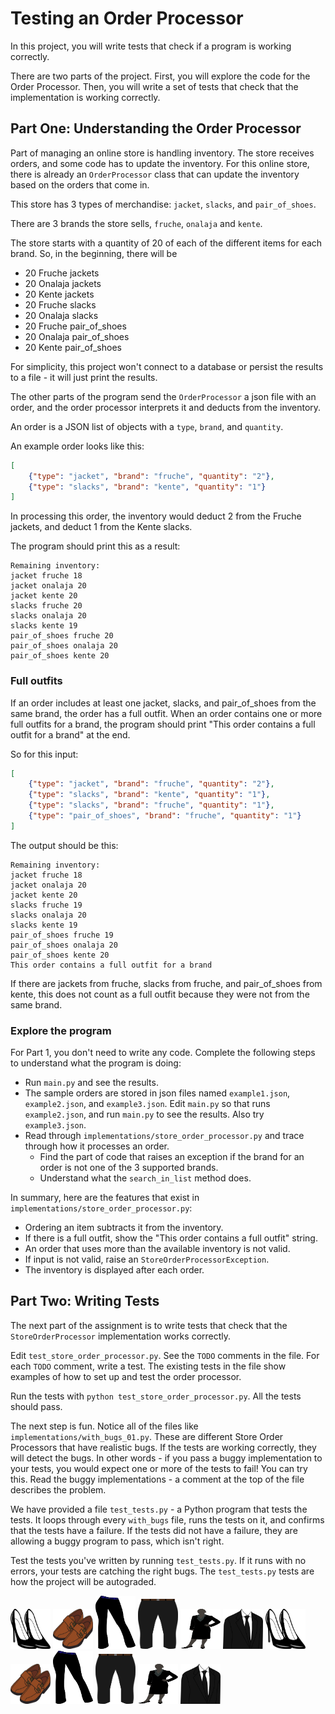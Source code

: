 # Testing an Order Processor

In this project, you will write tests that check if a program is working correctly.

There are two parts of the project. First, you will explore the code for the Order Processor. Then, you will write a set of tests that check that the implementation is working correctly.

## Part One: Understanding the Order Processor

Part of managing an online store is handling inventory. The store receives orders, and some code has to update the inventory. For this online store, there is already an `OrderProcessor` class that can update the inventory based on the orders that come in.

This store has 3 types of merchandise: `jacket`, `slacks`, and `pair_of_shoes`.

There are 3 brands the store sells, `fruche`, `onalaja` and `kente`.

The store starts with a quantity of 20 of each of the different items for each brand. So, in the beginning, there will be

- 20 Fruche jackets
- 20 Onalaja jackets
- 20 Kente jackets
- 20 Fruche slacks
- 20 Onalaja slacks
- 20 Fruche pair\_of\_shoes
- 20 Onalaja pair\_of\_shoes
- 20 Kente pair\_of\_shoes

For simplicity, this project won't connect to a database or persist the results to a file - it will just print the results.

The other parts of the program send the `OrderProcessor` a json file with an order, and the order processor interprets it and deducts from the inventory.

An order is a JSON list of objects with a `type`, `brand`, and `quantity`.

An example order looks like this:

```json
[
    {"type": "jacket", "brand": "fruche", "quantity": "2"},
    {"type": "slacks", "brand": "kente", "quantity": "1"}
]
```

In processing this order, the inventory would deduct 2 from the Fruche jackets, and deduct 1 from the Kente slacks.

The program should print this as a result:

```
Remaining inventory:
jacket fruche 18
jacket onalaja 20
jacket kente 20
slacks fruche 20
slacks onalaja 20
slacks kente 19
pair_of_shoes fruche 20
pair_of_shoes onalaja 20
pair_of_shoes kente 20
```

### Full outfits

If an order includes at least one jacket, slacks, and pair\_of\_shoes from the same brand, the order has a full outfit. When an order contains one or more full outfits for a brand, the program should print "This order contains a full outfit for a brand" at the end.

So for this input:

```json
[
    {"type": "jacket", "brand": "fruche", "quantity": "2"},
    {"type": "slacks", "brand": "kente", "quantity": "1"},
    {"type": "slacks", "brand": "fruche", "quantity": "1"},
    {"type": "pair_of_shoes", "brand": "fruche", "quantity": "1"}
]

```

The output should be this:

```
Remaining inventory:
jacket fruche 18
jacket onalaja 20
jacket kente 20
slacks fruche 19
slacks onalaja 20
slacks kente 19
pair_of_shoes fruche 19
pair_of_shoes onalaja 20
pair_of_shoes kente 20
This order contains a full outfit for a brand
```

If there are jackets from fruche, slacks from fruche, and pair\_of\_shoes from kente, this does not count as a full outfit because they were not from the same brand.

### Explore the program

For Part 1, you don't need to write any code. Complete the following steps to understand what the program is doing:

* Run `main.py` and see the results.
* The sample orders are stored in json files named `example1.json`,  `example2.json`, and  `example3.json`. Edit `main.py` so that runs `example2.json`, and run `main.py` to see the results. Also try `example3.json`.
* Read through `implementations/store_order_processor.py` and trace through how it processes an order.
  * Find the part of code that raises an exception if the brand for an order is not one of the 3 supported brands.
  * Understand what the `search_in_list` method does.

In summary, here are the features that exist in `implementations/store_order_processor.py`:

* Ordering an item subtracts it from the inventory.
* If there is a full outfit, show the "This order contains a full outfit" string.
* An order that uses more than the available inventory is not valid.
* If input is not valid, raise an `StoreOrderProcessorException`.
* The inventory is displayed after each order.


## Part Two: Writing Tests

The next part of the assignment is to write tests that check that the `StoreOrderProcessor` implementation works correctly.

Edit `test_store_order_processor.py`. See the `TODO` comments in the file. For each `TODO` comment, write a test. The existing tests in the file show examples of how to set up and test the order processor.

Run the tests with `python test_store_order_processor.py`. All the tests should pass.

The next step is fun. Notice all of the files like `implementations/with_bugs_01.py`. These are different Store Order Processors that have realistic bugs. If the tests are working correctly, they will detect the bugs. In other words - if you pass a buggy implementation to your tests, you would expect one or more of the tests to fail! You can try this. Read the buggy implementations - a comment at the top of the file describes the problem.

We have provided a file `test_tests.py` - a Python program that tests the tests. It loops through every `with_bugs` file, runs the tests on it, and confirms that the tests have a failure. If the tests did not have a failure, they are allowing a buggy program to pass, which isn't right.

Test the tests you've written by running `test_tests.py`. If it runs with no errors, your tests are catching the right bugs. The `test_tests.py` tests are how the project will be autograded.

<img src="img/sh2.png" width="64" height="64" /> <img src="img/sh1.png" width="64" height="64" /> <img src="img/sla2.png" width="64" height="85" /> <img src="img/sla1.png" width="64" height="80" /> <img src="img/sui2.png" width="64" height="64" /> <img src="img/sui1.png" width="64" height="64" /> <img src="img/sh2.png" width="64" height="64" /> <img src="img/sh1.png" width="64" height="64" /> <img src="img/sla2.png" width="64" height="85" /> <img src="img/sla1.png" width="64" height="80" /> <img src="img/sui2.png" width="64" height="64" /> <img src="img/sui1.png" width="64" height="64" />